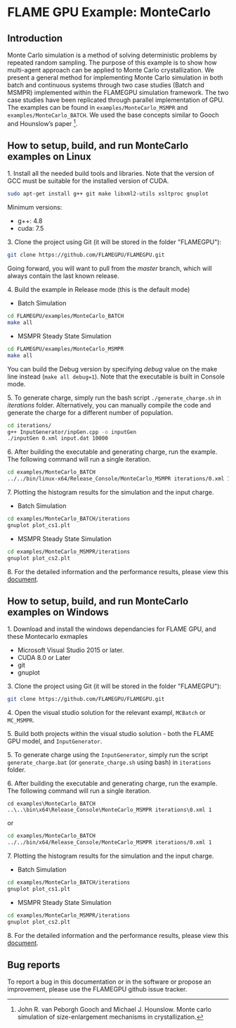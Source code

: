 # FLAME GPU Example: MonteCarlo

## Introduction

Monte Carlo simulation is a method of solving deterministic problems by repeated random sampling. The purpose of this example is to show how multi-agent approach can be applied to Monte Carlo crystallization. We present a general method for implementing Monte Carlo simulation in both batch and continuous systems through two case studies (Batch and MSMPR) implemented within the FLAMEGPU simulation framework. The two case studies have been replicated through parallel implementation of GPU. The examples can be found in `examples/MonteCarlo_MSMPR` and `examples/MonteCarlo_BATCH`. We used the base concepts similar to Gooch and Hounslow’s paper [^1].

## How to setup, build, and run MonteCarlo examples on Linux

1\. Install all the needed build tools and libraries. Note that the version of GCC must be suitable for the installed version of CUDA.

```bash
sudo apt-get install g++ git make libxml2-utils xsltproc gnuplot
```

Minimum versions:
- g++: 4.8
- cuda: 7.5

3\. Clone the project using Git (it will be stored in the folder "FLAMEGPU"):  

```bash
git clone https://github.com/FLAMEGPU/FLAMEGPU.git
```

Going forward, you will want to pull from the _master_ branch, which will always contain the last known release.

4\. Build the example in Release mode (this is the default mode)

- Batch Simulation
```bash
cd FLAMEGPU/examples/MonteCarlo_BATCH
make all
```
- MSMPR Steady State Simulation
```bash
cd FLAMEGPU/examples/MonteCarlo_MSMPR
make all
```

You can build the Debug version by specifying _debug_ value on the make line instead (`make all debug=1`). Note that the executable is built in Console mode.

5\. To generate charge, simply run the bash script `./generate_charge.sh` in _iterations_ folder. Alternatively, you can manually compile the code and generate the charge for a different number of population.

```bash
cd iterations/
g++ InputGenerator/inpGen.cpp -o inputGen
./inputGen 0.xml input.dat 10000
```

6\. After building the executable and generating charge, run the example. The following command will run a single iteration. 

```bash
cd examples/MonteCarlo_BATCH
../../bin/linux-x64/Release_Console/MonteCarlo_MSMPR iterations/0.xml 1
```


7\. Plotting the histogram results for the simulation and the input charge.

- Batch Simulation
```bash
cd examples/MonteCarlo_BATCH/iterations
gnuplot plot_cs1.plt
```
- MSMPR Steady State Simulation
```bash
cd examples/MonteCarlo_MSMPR/iterations
gnuplot plot_cs2.plt
```

8\. For the detailed information and the performance results, please view this [document](FLAMEGPU/doc/Notes_on_Monte_Carlo_Simulation.pdf).


## How to setup, build, and run MonteCarlo examples on Windows

1\. Download and install the windows dependancies for FLAME GPU, and these Montecarlo exmaples

- Microsoft Visual Studio 2015 or later.
- CUDA 8.0 or Later
- git
- gnuplot

3\. Clone the project using Git (it will be stored in the folder "FLAMEGPU"):  

```bash
git clone https://github.com/FLAMEGPU/FLAMEGPU.git
```

4\. Open the visual studio solution for the relevant exampl, `MCBatch` or `MC_MSMPR`.

5\. Build both projects within the visual studio solution - both the FLAME GPU model, and `InputGenerator`.

5\. To generate charge using the `InputGenerator`, simply run the script `generate_charge.bat` (or `generate_charge.sh` using bash) in `iterations` folder.

6\. After building the executable and generating charge, run the example. The following command will run a single iteration. 


```batch
cd examples\MonteCarlo_BATCH
..\..\bin\x64\Release_Console\MonteCarlo_MSMPR iterations\0.xml 1
```

or

```bash
cd examples/MonteCarlo_BATCH
../../bin/x64/Release_Console/MonteCarlo_MSMPR iterations/0.xml 1
```


7\. Plotting the histogram results for the simulation and the input charge.

- Batch Simulation
```bash
cd examples/MonteCarlo_BATCH/iterations
gnuplot plot_cs1.plt
```
- MSMPR Steady State Simulation
```bash
cd examples/MonteCarlo_MSMPR/iterations
gnuplot plot_cs2.plt
```

8\. For the detailed information and the performance results, please view this [document](FLAMEGPU/doc/Notes_on_Monte_Carlo_Simulation.pdf).


## Bug reports

To report a bug in this documentation or in the software or propose an improvement, please use the FLAMEGPU github issue tracker.
[^1]: John R. van Peborgh Gooch and Michael J. Hounslow. Monte carlo simulation of size-enlargement mechanisms in crystallization.
